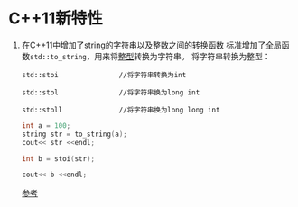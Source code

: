 # C++11新特性

1. 在C++11中增加了string的字符串以及整数之间的转换函数
   标准增加了全局函数`std::to_string`，用来将[整型](https://so.csdn.net/so/search?q=整型&spm=1001.2101.3001.7020)转换为字符串。
   将字符串转换为整型：

   `std::stoi               //将字符串转换为int`

   `std::stol               //将字符串换为long int`

   `std::stoll              //将字符串换为long long int`

   ```C++
   int a = 100;
   string str = to_string(a);
   cout<< str <<endl;
   
   int b = stoi(str);
   
   cout<< b <<endl;
   ```

   [参考](https://blog.csdn.net/chengyq116/article/details/104503710?ops_request_misc=%257B%2522request%255Fid%2522%253A%2522164956290716780271991399%2522%252C%2522scm%2522%253A%252220140713.130102334..%2522%257D&request_id=164956290716780271991399&biz_id=0&utm_medium=distribute.pc_search_result.none-task-blog-2~all~sobaiduend~default-1-104503710.142^v7^pc_search_result_control_group,157^v4^control&utm_term=std%3A%3Astoi&spm=1018.2226.3001.4187)
